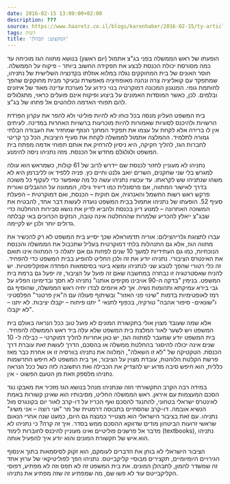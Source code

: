 ```yaml
---
date: 2016-02-15 13:09:00+02:00
description: ???
source: https://www.haaretz.co.il/blogs/karenhaber/2016-02-15/ty-article/0000017f-f8a0-d887-a7ff-f8e489490000
tags: דעות
title: 'המקצוע: תבהלן'
---
```


הופעתו של ראש הממשלה בפני בג"צ אתמול (יום ראשון) בנושא מתווה הגז מוכיחה עד כמה מסורסת יכולת הכנסת לבצע את תפקידה החשוב ביותר - פיקוח על הממשלה. חוסר האונים של בית המחוקקים נגלה במלוא אוזלתו בקדנציה השלישית של נתניהו, שמתפקד עם קואליציה צרה ונהנה מאופוזיציה מאפשרת ובעיקר מבית מחוקקים שהפך לחותמת גומי. המנגנון המכונה דמוקרטיה בנוי כידוע על מערכת עדינה מאוד של איזונים ובלמים. לכן, כאשר המוסדות האמונים על ביצוע ופיקוח אינם פועלים כראוי, מתגלגלים להם תפוחי האדמה הלוהטים אל פתחו של בג"צ.

בית המשפט העליון מנסה בכל כוחו לא להיות פוליטי ולא להפר את עקרון הפרדת הרשויות ולהיכנס לסוגיות שאמורות להיות מוכרעות ברשויות האחרות במדינה. לעיתים אין לו ברירה אלא לקחת על עצמו את תפקיד המחנך הנוזף שמחזיר את העבודה הבלתי גמורה לתלמיד. ההמלצה אתמול לממשלה לקחת את סעיף היציבות, הכל כך קריטי לחברות הגז, להליך חקיקה, היא ניסיון להרחיק את אותם תפוחי אדמה מפתח בית המשפט ולגלגלם מחדש אל הכנסת. מזה נתניהו ניסה להימנע.

נתניהו לא מעוניין לחזור לכנסת שם יידרש לרוב של 61 קולות, כשמראש הוא עולה למגרש בלי שני שחקנים, השרים יואב גלנט וחיים כץ. פניה ללפיד או לליברמן היא לא משהו שנתניהו שש לקראתו. עד עכשיו נתניהו עשה כל מה שאפשר כדי לעקוף כל משוכה בדרך לאישור המתווה, אם פרסונלית כמו דיוויד גילה, הממונה על ההגבלים ואורית פרקש ראש רשות החשמל והאנרגיה, אם חוקית – הכנסת, ואם דמוקרטית – הפעלת סעיף 52. הופעתו של נתניהו אתמול בבית המשפט נועדה לעשות דבר אחד, להבטיח את המשוכה האחרונה – למנוע דיון בכנסת ולהביא לדיון את נושא סבירות ההחלטה כדי שבג"צ ייאלץ להכריע שלמרות שההחלטה אינה טובה, הנזקים הכרוכים באי קבלתה גדולים יותר ולכן יש לקיימה.

 עברו לתצוגת גלריהצילום: אוריה תדמוראלא שכך יסייע בית המשפט לא רק להכשיר את מתווה הגז, אלא גם התנהלות בלתי דמוקרטית בעליל שתכבול את הממשלה והכנסת הנוכחיות, כמו גם העתידיות למשך 10 שנים לפחות גם אם יתגלה כי המתווה אינו תואם את האינטרס הציבורי. נתניהו יודע את זה ולכן החליט להופיע בבית המשפט כדי להפחיד. זה כלי רטורי שהפך לטבע שני לנתניהו ומוצא ביטוי בסיסמאות הפחדה אפוקליפטיות. יש להניח שאסטרטגיה זו נבחרה במחשבה שאם זה פועל על הציבור, זה יפעל גם ברמת בית המשפט. בנימין "בדקה ה-90 אויבינו מקיפים אותנו" נתניהו לא חסך ובדימיונו הפליג על גבי בירא עמיקתא ותהומות נשיה. אך לא איומים לבדו יחיה ראש הממשלה, שהוסיף גם רמז לאופטימיות בדמות "שינוי פני האזור" ובשיתוף פעולה עם ה"אין פרטנר" הפלסטיני ו"שונאים- סיפור אהבה" טורקיה, בכפוף לתנאי " יתנו פיתוח – יקבלו יציבות. לא יתנו – לא יקבלו".

אלא שמה שעובד מצוין אולי בתקשורת המונים לא פועל טוב ככל הנראה באולם בית המשפט ויש לשער לאור המלצת בית המשפט שלא עלה ביד ראש הממשלה להפחיד. בית המשפט יודע שמעבר למתווה הגז, יש כאן אחריות להליך דמוקרטי – כבילה ל- 10 שנים אינה יכולה להיסגר בהחלטת ממשלה או בהסכם, הדרך לעשות זאת עוברת דרך הכנסת. הטקטיקה של "לא זו השאלה", המלווה את נתניהו בוורסיה זו או אחרת כבר מאז פרשת הקלטת הלוהטת, עובדת מצוין על הציבור, אך בית המשפט לא חיפש התרשמות כללית, הוא חיפש סיבה מדוע יש להצדיק את הכבילה ואת התשובה לזה כשל ככל הנראה נתניהו מלספק וזאת מן הטעם הפשוט - אין.

במידה רבה הקרב התקשורתי הזה שנתניהו מנהל בנושא הגז מזכיר את מאבקו נגד הסכם המעצמות עם איראן. ראש הממשלה החליט, מסיבותיו הוא שאינן קשורות באמת לאינטרס ישראלי בטחוני, להתנגד להסכם ואף הכריז על דו-קרב לאור יום בקונגרס מול הנשיא אובמה. דו-קרב שהסתיים בתבוסה דרמטית של מר "אני רוצה – אני משיג" נתניהו. עם זאת בציבור הישראלי הוא מצטייר כמנצח גם היום, כמעט שנה אחרי הנאום שראשי זרועות הביטחון מודים שדווקא ההסכם ממש בסדר. איך זה קרה? כי נתניהו לא מדבר אל פרשנים פוליטיים ואינו מעוניין להיכנס לחוברות לימוד (textbooks), נתניהו הוא איש של תקשורת המונים והוא יודע איך להפעיל אותה.

הציבור הישראלי לא בוחן את הדברים לעומקם, הוא זקוק לסיסמאות בתוך אינסוף הגירויים היומיומיים, תקצירים מבוסיי קליקבייטס. נתניהו הפך לפוליטיקאי של ערוץ אחד זה שמשדר להמון, לתבהלן המונים. את בית המשפט זה לא תפס וזה לא מפתיע, דפוסי הקליקבייטס עוד לא פשו שם, מה שמפתיע זה שזה מפתיע את נתניהו.